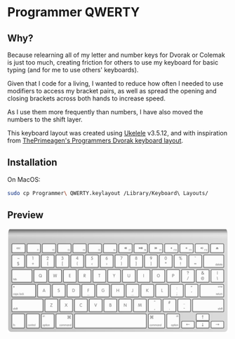 # Programmer QWERTY

## Why?

Because relearning all of my letter and number keys for Dvorak or Colemak is just too much, creating friction for others to use my keyboard for basic typing (and for me to use others' keyboards).

Given that I code for a living, I wanted to reduce how often I needed to use modifiers to access my bracket pairs, as well as spread the opening and closing brackets across both hands to increase speed.

As I use them more frequently than numbers, I have also moved the numbers to the shift layer.

This keyboard layout was created using [Ukelele](https://software.sil.org/ukelele/) v3.5.12, and with inspiration from [ThePrimeagen's Programmers Dvorak keyboard layout](https://github.com/ThePrimeagen/keyboards).

## Installation

On MacOS: 

```bash
sudo cp Programmer\ QWERTY.keylayout /Library/Keyboard\ Layouts/
```

## Preview

![preview](./preview.png)

